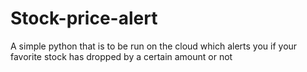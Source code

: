 # Stock-price-alert
A simple python that is to be run on the cloud which alerts you if your favorite stock has dropped by a certain amount or not 

